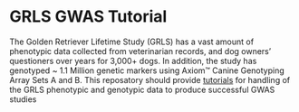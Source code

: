 # GRLS GWAS Tutorial

The Golden Retriever Lifetime Study (GRLS) has a vast amount of phenotypic data collected from veterinarian records, and dog owners’ questioners over years for 3,000+ dogs. In addition, the study has genotyped ~ 1.1 Million genetic markers using Axiom™ Canine Genotyping Array Sets A and B. This reposatory should provide [tutorials](./1.install.md) for handling of the GRLS phenotypic and genotypic data to produce successful GWAS studies
